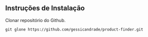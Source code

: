 ## Instruções de Instalação

Clonar repositório do Github.

```git glone https://github.com/gessicandrade/product-finder.git```
